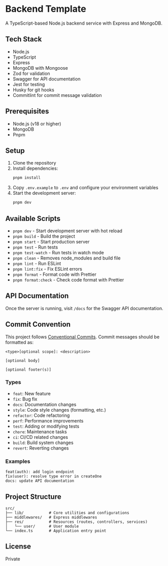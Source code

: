 # Backend Template

A TypeScript-based Node.js backend service with Express and MongoDB.

## Tech Stack

- Node.js
- TypeScript
- Express
- MongoDB with Mongoose
- Zod for validation
- Swagger for API documentation
- Jest for testing
- Husky for git hooks
- Commitlint for commit message validation

## Prerequisites

- Node.js (v18 or higher)
- MongoDB
- Pnpm

## Setup

1. Clone the repository
2. Install dependencies:
   ```bash
   pnpm install
   ```
3. Copy `.env.example` to `.env` and configure your environment variables
4. Start the development server:
   ```bash
   pnpm dev
   ```

## Available Scripts

- `pnpm dev` - Start development server with hot reload
- `pnpm build` - Build the project
- `pnpm start` - Start production server
- `pnpm test` - Run tests
- `pnpm test-watch` - Run tests in watch mode
- `pnpm clean` - Removes node_modules and build file
- `pnpm lint` - Run ESLint
- `pnpm lint:fix` - Fix ESLint errors
- `pnpm format` - Format code with Prettier
- `pnpm format:check` - Check code format with Prettier

## API Documentation

Once the server is running, visit `/docs` for the Swagger API documentation.

## Commit Convention

This project follows [Conventional Commits](https://www.conventionalcommits.org/). Commit messages should be formatted as:

```
<type>[optional scope]: <description>

[optional body]

[optional footer(s)]
```

### Types

- `feat`: New feature
- `fix`: Bug fix
- `docs`: Documentation changes
- `style`: Code style changes (formatting, etc.)
- `refactor`: Code refactoring
- `perf`: Performance improvements
- `test`: Adding or modifying tests
- `chore`: Maintenance tasks
- `ci`: CI/CD related changes
- `build`: Build system changes
- `revert`: Reverting changes

### Examples

```
feat(auth): add login endpoint
fix(user): resolve type error in createOne
docs: update API documentation
```

## Project Structure

```
src/
├── lib/           # Core utilities and configurations
├── middlewares/   # Express middlewares
├── res/           # Resources (routes, controllers, services)
│   └── user/      # User module
└── index.ts       # Application entry point
```

## License

Private
